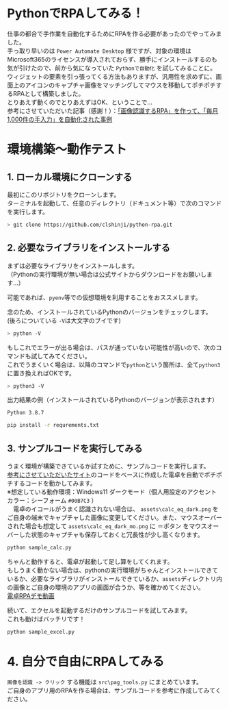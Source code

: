 # PythonでRPAしてみる！
仕事の都合で手作業を自動化するためにRPAを作る必要があったのでやってみました。<br />手っ取り早いのは `Power Automate Desktop` 様ですが、対象の環境はMicrosoft365のライセンスが導入されておらず、勝手にインストールするのも気が引けたので、前から気になっていた `Pythonで自動化` を試してみることに。<br />ウィジェットの要素を引っ張ってくる方法もありますが、汎用性を求めずに、画面上のアイコンのキャプチャ画像をマッチングしてマウスを移動してポチポチするRPAとして構築しました。<br />とりあえず動くのでとりあえずはOK、ということで…<br />参考にさせていただいた記事（感謝！）：[「画像認識するRPA」を作って、「毎月1,000件の手入力」を自動化された事例](https://forum.pc5bai.com/article/rpa-by-python/)

# 環境構築～動作テスト
## 1. ローカル環境にクローンする
最初にこのリポジトリをクローンします。<br />ターミナルを起動して、任意のディレクトリ（ドキュメント等）で次のコマンドを実行します。
``` bash
> git clone https://github.com/clshinji/python-rpa.git
```

## 2. 必要なライブラリをインストールする
まずは必要なライブラリをインストールします。<br />（Pythonの実行環境が無い場合は公式サイトからダウンロードをお願いします…）

可能であれば、`pyenv`等での仮想環境を利用することをおススメします。

念のため、インストールされているPythonのバージョンをチェックします。<br />(後ろについている `-V`は大文字のブイです)
``` bash
> python -V
```

もしこれでエラーが出る場合は、パスが通っていない可能性が高いので、次のコマンドも試してみてください。<br />これでうまくいく場合は、以降のコマンドで`python`という箇所は、全て`python3`に置き換えればOKです。
``` bash
> python3 -V
```
出力結果の例（インストールされているPythonのバージョンが表示されます）
``` bash
Python 3.8.7
```

``` bash
pip install -r requrements.txt
```

## 3. サンプルコードを実行してみる
うまく環境が構築できているか試すために、サンプルコードを実行します。<br />[参考にさせていただいたサイト](https://forum.pc5bai.com/article/rpa-by-python/)のコードをベースに作成した電卓を自動でポチポチするコードを動かしてみます。<br />※想定している動作環境：Windows11 ダークモード（個人用設定のアクセントカラー：シーフォーム `#00B7C3` ）<br />　電卓のイコールがうまく認識されない場合は、 `assets\calc_eq_dark.png` をご自身の端末でキャプチャした画像に変更してください。また、マウスオーバーされた場合も想定して `assets\calc_eq_dark_mo.png` に ＝ボタン をマウスオーバーした状態のキャプチャも保存しておくと冗長性が少し高くなります。

``` bash
python sample_calc.py
```

ちゃんと動作すると、電卓が起動して足し算をしてくれます。<br />もしうまく動かない場合は、pythonの実行環境がちゃんとインストールできているか、必要なライブラリがインストールできているか、`assets`ディレクトリ内の画像とご自身の環境のアプリの画面が合うか、等を確かめてください。<br />[電卓RPAデモ動画](https://github.com/clshinji/python-rpa/demo/demo_calc.mp4)

続いて、エクセルを起動するだけのサンプルコードを試してみます。<br />これも動けばバッチリです！

``` bash
python sample_excel.py
```

# 4. 自分で自由にRPAしてみる
`画像を認識 -> クリック` する機能は `src\pag_tools.py` にまとめています。<br />ご自身のアプリ用のRPAを作る場合は、サンプルコードを参考に作成してみてください。

